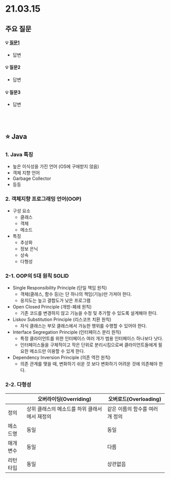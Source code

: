 # 21.03.15

## 주요 질문

#### 💡 [질문1](#개념1)
   * 답변
   
#### 💡 질문2
   * 답변
   
#### 💡 질문3
   * 답변



<br/>

<br/>

## ⭐ Java

### 1. Java 특징
   * 높은 이식성을 가진 언어 (OS에 구애받지 않음)
   * 객체 지향 언어
   * Garbage Collector
   * 등등

### 2. 객체지향 프로그래밍 언어(OOP)
   * 구성 요소
      * 클래스
      * 객체
      * 메소드
   * 특징
      * 추상화
      * 정보 은닉
      * 상속
      * 다형성

### 2-1. OOP의 5대 원칙 SOLID
* Single Responsibility Principle (단일 책임 원칙)
   * 객체(클래스, 함수 등)는 단 하나의 책임(기능)만 가져야 한다.
   * 응지도는 높고 결합도가 낮은 프로그램
* Open Closed Principle (개방-폐쇄 원칙)   
   * 기존 코드를 변경하지 않고 기능을 수정 및 추가할 수 있도록 설계해야 한다.
* Liskov Substitution Principle (리스코프 치환 원칙)
   * 자식 클래스는 부모 클래스에서 가능한 행위를 수행할 수 있어야 한다.
* Interface Segregation Principle (인터페이스 분리 원칙)
   * 특정 클라이언트를 위한 인터페이스 여러 개가 범용 인터페이스 하나보다 낫다.
   * 인터페이스들을 구체적이고 작은 단위로 분리시킴으로써 클라이언트들에게 필요한 메소드만 이용할 수 있게 한다.
* Dependency Inversion Principle (의존 역전 원칙)
   * 의존 관계를 맺을 때, 변화하기 쉬운 것 보다 변화하기 어려운 것에 의존해야 한다.

### 2-2. 다형성
||오버라이딩(Overriding)|오버로드(Overloading)|
|-|-|-|
|정의|상위 클래스의 메소드를 하위 클래서에서 재정의|같은 이름의 함수를 여러개 정의|
|메소드명|동일|동일|
|매개변수|동일|다름|
|리턴타입|동일|상관없음|


